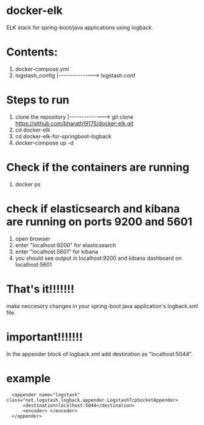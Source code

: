 # docker-elk
ELK stack for spring-boot/java applications using logback.

# Contents:
1. docker-compose.yml
2. logstash_config
      |--------------> logstash.conf

# Steps to run
1. clone the repository
      |--------------> git clone https://github.com/bharath19175/docker-elk.git
2. cd docker-elk
3. cd docker-elk-for-springboot-logback
4. docker-compose up -d

# Check if the containers are running 
1. docker ps

# check if elasticsearch and kibana are running on ports 9200 and 5601
1. open browser
2. enter "localhost:9200" for elasticsearch
3. enter "localhost:5601" for kibana
4. you should see output in localhost:9200 and kibana dashboard on localhost:5601

# That's it!!!!!!!
make neccesory changes in your spring-boot java application's logback.xml file.

# important!!!!!!!
In the appender block of logback.xml add destination as "localhost:5044".

# example
```
  <appender name="logstash" class="net.logstash.logback.appender.LogstashTcpSocketAppender>
      <destination>localhost:5044</destination>
      <encoder> </encoder>
  </appender>
```
